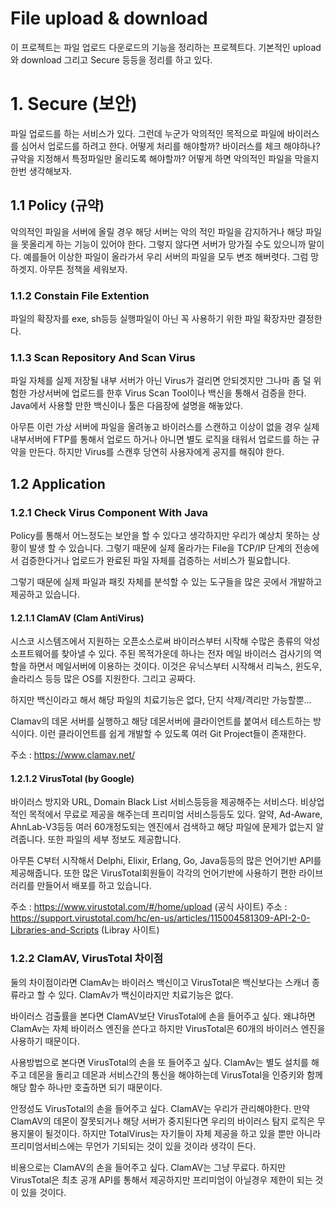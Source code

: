 # File upload & download

이 프로젝트는 파일 업로드 다운로드의 기능을 정리하는 프로젝트다. 기본적인 upload 와 download 그리고 Secure 등등을 정리를 하고 있다.

# 1. Secure (보안)

파일 업로드를 하는 서비스가 있다. 그런데 누군가 악의적인 목적으로 파일에 바이러스를 심어서 업로드를 하려고 한다. 어떻게 처리를 해야할까? 바이러스를 체크 해야하나? 규악을 지정해서 특정파일만 올리도록 해야할까? 어떻게 하면 악의적인 파일을 막을지 한번 생각해보자.

## 1.1 Policy (규약)

악의적인 파일을 서버에 올릴 경우 해당 서버는 악의 적인 파일을 감지하거나 해당 파일을 못올리게 하는 기능이 있어야 한다. 그렇지 않다면 서버가 망가질 수도 있으니까 말이다. 예를들어 이상한 파일이 올라가서 우리 서버의 파일을 모두 변조 해버렷다. 그럼 망하겟지. 아무튼 정책을 세워보자.

### 1.1.2 Constain File Extention

파일의 확장자를 exe, sh등등 실행파일이 아닌 꼭 사용하기 위한 파일 확장자만 결정한다.

### 1.1.3 Scan Repository And Scan Virus

파일 자체를 실제 저장될 내부 서버가 아닌 Virus가 걸리면 안되겟지만 그나마 좀 덜 위험한 가상서버에 업로드를 한후 Virus Scan Tool이나 백신을 통해서 검증을 한다. Java에서 사용할 만한 백신이나 툴은 다음장에 설명을 해놓았다.

아무튼 이런 가상 서버에 파일을 올려놓고 바이러스를 스캔하고 이상이 없을 경우 실제 내부서버에 FTP를 통해서 업로드 하거나 아니면 별도 로직을 태워서 업로드를 하는 규약을 만든다. 하지만 Virus를 스캔후 당연히 사용자에게 공지를 해줘야 한다.

## 1.2 Application

### 1.2.1 Check Virus Component With Java

Policy를 통해서 어느정도는 보안을 할 수 있다고 생각하지만 우리가 예상치 못하는 상황이 발생 할 수 있습니다. 그렇기 때문에 실제 올라가는 File을 TCP/IP 단계의 전송에서 검증한다거나 업로드가 완료된 파일 자체를 검증하는 서비스가 필요합니다.

그렇기 때문에 실제 파일과 패킷 자체를 분석할 수 있는 도구들을 많은 곳에서 개발하고 제공하고 있습니다.

#### 1.2.1.1 ClamAV (Clam AntiVirus)

시스코 시스템즈에서 지원하는 오픈소스로써 바이러스부터 시작해 수많은 종류의 악성 소프트웨어를 찾아낼 수 있다. 주된 목적가운데 하나는 전자 메일 바이러스 검사기의 역할을 하면서 메일서버에 이용하는 것이다. 이것은 유닉스부터 시작해서 리눅스, 윈도우, 솔라리스 등등 많은 OS를 지원한다. 그리고 공짜다.

하지만 백신이라고 해서 해당 파일의 치료기능은 없다, 단지 삭제/격리만 가능할뿐...

Clamav의 데몬 서버를 실행하고 해당 데몬서버에 클라이언트를 붙여서 테스트하는 방식이다. 이런 클라이언트를 쉽게 개발할 수 있도록 여러 Git Project들이 존재한다.

주소 : https://www.clamav.net/

#### 1.2.1.2 VirusTotal (by Google)

바이러스 방지와 URL, Domain Black List 서비스등등을 제공해주는 서비스다. 비상업적인 목적에서 무료로 제공을 해주는데 프리미엄 서비스등등도 있다. 알약, Ad-Aware, AhnLab-V3등등 여러 60개정도되는 엔진에서 검색하고 해당 파일에 문제가 없는지 알려줍니다. 또한 파일의 세부 정보도 제공합니다.

아무튼 C부터 시작해서 Delphi, Elixir, Erlang, Go, Java등등의 많은 언어기반 API를 제공해줍니다. 또한 많은 VirusTotal회원들이 각각의 언어기반에 사용하기 편한 라이브러리를 만들어서 배포를 하고 있습니다.

주소 : https://www.virustotal.com/#/home/upload (공식 사이트)
주소 : https://support.virustotal.com/hc/en-us/articles/115004581309-API-2-0-Libraries-and-Scripts (Libray 사이트)

### 1.2.2 ClamAV, VirusTotal 차이점

둘의 차이점이라면 ClamAv는 바이러스 백신이고 VirusTotal은 백신보다는 스캐너 종류라고 할 수 있다. ClamAv가 백신이라지만 치료기능은 없다.

바이러스 검출률을 본다면 ClamAV보단 VirusTotal에 손을 들어주고 싶다. 왜냐하면 ClamAv는 자체 바이러스 엔진을 쓴다고 하지만 VirusTotal은 60개의 바이러스 엔진을 사용하기 때문이다.

사용방법으로 본다면 VirusTotal의 손을 또 들어주고 싶다. ClamAv는 별도 설치를 해주고 데몬을 돌리고 데몬과 서비스간의 통신을 해야하는데 VirusTotal을 인증키와 함께 해당 함수 하나만 호출하면 되기 때문이다.

안정성도 VirusTotal의 손을 들어주고 싶다. ClamAV는 우리가 관리해야한다. 만약 ClamAV의 데몬이 잘못되거나 해당 서버가 중지된다면 우리의 바이러스 탐지 로직은 무용지물이 될것이다. 하지만 TotalVirus는 자기들이 자체 제공을 하고 있을 뿐만 아니라 프리미엄서비스에는 무언가 기되되는 것이 있을 것이라 생각이 든다.

비용으로는 ClamAV의 손을 들어주고 싶다. ClamAV는 그냥 무료다. 하지만 VirusTotal은 최초 공개 API를 통해서 제공하지만 프리미엄이 아닐경우 제한이 되는 것이 있을 것이다.




